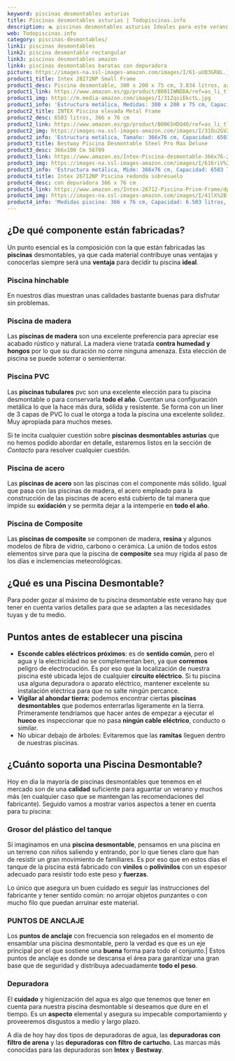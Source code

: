 ```yaml
---
keyword: piscinas desmontables asturias
title: Piscinas desmontables asturias | Todopiscinas.info
description: 🏊 piscinas desmontables asturias Ideales para este verano 2021. Aquí puedes comprar piscinas desmontables asturias y comparar con otras similares. No dejes escapar piscinas desmontables asturias a un precio realmente tentador.
web: Todopiscinas.info
category: piscinas-desmontables/
link1: piscinas desmontables
link2: piscina desmontable rectangular
link3: piscinas desmontables amazon
link4: piscinas desmontables baratas con depuradora
picture: https://images-na.ssl-images-amazon.com/images/I/61-uUQ3GR8L.jpg
product1_title: Intex 28272NP Small Frame
product1_desc: Piscina desmontable, 300 x 200 x 75 cm, 3.834 litros, azul
product1_link: https://www.amazon.es/gp/product/B001IWNDDA/ref=as_li_tl?ie=UTF8&camp=3638&creative=24630&creativeASIN=B001IWNDDA&linkCode=as2&tag=todopiscinas0e-21&linkId=25b9d647487c889cb6ef56ed63f50ca1
product1_img: https://m.media-amazon.com/images/I/31ZqsiEkctL.jpg
product1_info: 'Estructura metálica, Medidas: 300 x 200 x 75 cm, Capacidad: 3.834 litros, Para 6 personas (+ 6 años), Fácil montaje, Forma rectangular'
product2_title: INTEX Piscina elevada Metal Frame
product2_desc: 6503 litros, 366 x 76 cm
product2_link: https://www.amazon.es/gp/product/B0065HDQ4O/ref=as_li_tl?ie=UTF8&camp=3638&creative=24630&creativeASIN=B0065HDQ4O&linkCode=as2&tag=todopiscinas0e-21&linkId=ed2430e3ba564d3527ee103df33ed7b3
product2_img: https://images-na.ssl-images-amazon.com/images/I/31Ou2GV2SAL.jpg
product2_info: 'Estructura metálica, Tamaño: 366x76 cm, Capacidad: 6503 litros, Forma circular, De 4 a 7 personas (+6 años)'
product3_title: Bestway Piscina Desmontable Steel Pro Max Deluxe
product3_desc: 366x100 Cm 56709
product3_link: https://www.amazon.es/Intex-Piscina-desmontable-366x76-28210NP/dp/B0065HDQ4O?__mk_es_ES=%C3%85M%C3%85%C5%BD%C3%95%C3%91&crid=25UQGV9HG2INI&dchild=1&keywords=piscinas+desmontables&qid=1615854176&sprefix=piscinas+dem%2Caps%2C201&sr=8-5&linkCode=ll1&tag=todopiscinas0e-21&linkId=34f200977c6cbaab1f3f4d9ac0e64755&language=es_ES&ref_=as_li_ss_tl
product3_img: https://images-na.ssl-images-amazon.com/images/I/616riV%2BiY3L.jpg
product3_info: 'Estructura metálica, Mide: 366x76 cm, Capacidad: 6503 litros, De 4 a 7 personas mayores de 6 años, Forma circular, Tecnología Super-Tough'
product4_title: Intex 26712NP Piscina redonda sobresuelo
product4_desc: con depuradora 366 x 76 cm
product4_link: https://www.amazon.es/Intex-26712-Piscina-Prism-Frame/dp/B07FB823GL?__mk_es_ES=%C3%85M%C3%85%C5%BD%C3%95%C3%91&dchild=1&keywords=piscinas+desmontables+con+depuradora&qid=1615936418&sr=8-5&linkCode=ll1&tag=todopiscinas0e-21&linkId=d98699de7830cd471766fa1daa36de34&language=es_ES&ref_=as_li_ss_tl
product4_img: https://images-na.ssl-images-amazon.com/images/I/41lX%2B-YpibL.jpg
product4_info: 'Medidas piscina: 366 x 76 cm, Capacidad: 6.503 litros, Incluye depuradora de cartucha A, Lona resistente triple capa'
---
```




## ¿De qué componente están fabricadas?

Un punto esencial es la composición con la que están fabricadas las **piscinas** desmontables, ya que cada material contribuye unas ventajas y conocerlas siempre será una **ventaja** para decidir tu piscina **ideal**.


### Piscina hinchable

 En nuestros días muestran unas calidades bastante buenas para disfrutar sin problemas.


### Piscina de madera

Las **piscinas de madera** son una excelente preferencia para apreciar ese acabado rústico y natural. La madera viene tratada **contra humedad y hongos** por lo que su duración no corre ninguna amenaza. Esta elección de piscina se puede soterrar o semienterrar.


### Piscina  PVC

Las **piscinas tubulares** pvc son una excelente elección para tu piscina desmontable o para conservarla **todo el año**. Cuentan una configuración metálica lo que la hace más dura, sólida y resistente. Se forma con un liner de 3 capas de PVC lo cual le otorga a toda la piscina una excelente solidez. Muy apropiada para muchos meses.

Si te incita cualquier cuestión sobre **piscinas desmontables asturias** que no hemos podido abordar en detalle, estaremos listos en la sección de _Contacto_ para resolver cualquier cuestión.


### Piscina de acero

Las **piscinas de acero** son las piscinas con el componente más sólido. Igual que pasa con las piscinas de madera, el acero empleado para la construcción de las piscinas de acero está cubierto de tal manera que impide su **oxidación** y se permita dejar a la intemperie en **todo el año**.


### Piscina de Composite

Las **piscinas de composite** se componen de madera, **resina** y algunos modelos de fibra de vidrio, carbono o cerámica. La unión de todos estos elementos sirve para que la piscina de **composite** sea muy rígida al paso de los días e inclemencias meteorológicas.

<stats-list :link1=link1 :link2=link2 :link3=link3 :link4=link4 :category=category></stats-list>
## ¿Qué es una Piscina Desmontable?



Para poder gozar al máximo de tu piscina desmontable este verano  hay que tener en cuenta varios detalles para que se adapten a las necesidades tuyas y de tu medio.


## Puntos antes de establecer una piscina



*   **Esconde cables eléctricos próximos**: es de **sentido común**, pero el agua y la electricidad no se complementan ben, ya que **corremos** peligro de electrocución. Es por eso que la localización de nuestra piscina esté ubicada lejos de cualquier **circuito eléctrico**. Si tu piscina usa alguna depuradora o aparato eléctrico, mantener excelente su instalación eléctrica para que no salte ningún percance.
*   **Vigilar al ahondar tierra:** podemos encontrar ciertas **piscinas desmontables** que podemos enterrarlas ligeramente en la tierra. Primeramente tendríamos que hacer antes de empezar a ejecutar el **hueco** es inspeccionar que no pasa **ningún cable eléctrico**, conducto o similar.
*   No ubicar debajo de árboles: Evitaremos que las **ramitas** lleguen dentro de nuestras piscinas.


## ¿Cuánto soporta una Piscina Desmontable?

Hoy en dia la mayoría de piscinas desmontables que tenemos en el mercado son de una **calidad** suficiente para aguantar un verano y muchos más (en cualquier caso que se mantengan las recomendaciones del fabricante). Seguido vamos a mostrar varios aspectos a tener en cuenta para tu piscina:


### Grosor del plástico del tanque

Si imaginamos en una **piscina desmontable**, pensamos en una piscina en un terreno con niños saliendo y entrando, por lo que tienes claro que han de resistir un gran movimiento de familiares. Es por eso que en estos días el tanque de la piscina está fabricado con **vinilos** o **polivinilos** con un espesor adecuado para resistir todo este peso y **fuerzas**.

Lo único que asegura un	 buen cuidado es seguir las instrucciones del fabricante y tener sentido común: no arrojar objetos punzantes o con mucho filo que puedan arruinar este material.


### PUNTOS DE ANCLAJE

Los **puntos de anclaje** con frecuencia son relegados en el momento de ensamblar una piscina desmontable, pero la verdad es que es un eje principal por el que sostiene una **buena** forma para todo el conjunto.| Estos puntos de anclaje es donde se descansa el área para garantizar una gran base que de seguridad y distribuya adecuadamente **todo el peso**.

<brand-panel :title=product1_title :desc=product1_desc :img=product1_img :link=product1_link></brand-panel>


### Depuradora

El **cuidado** y higienización del agua es algo que tenemos que tener en cuenta para nuestra piscina desmontable si deseamos que dure en el tiempo. Es un **aspecto** elemental y asegura su impecable comportamiento y proveeremos disgustos a medio y largo plazo.

A día de hoy hay dos tipos de depuradoras de agua, las **depuradoras con filtro de arena** y  las **depuradoras** **con filtro de cartucho.** Las marcas más conocidas para las depuradoras son **Intex** y **Bestway**.

<external-banner></external-banner>
